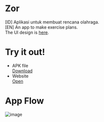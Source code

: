 # Zor

[ID] Aplikasi untuk membuat rencana olahraga.  
[EN] An app to make exercise plans.  
The UI design is [here](https://www.figma.com/file/IwcLtKSnTyDLRFML6qSfTx/Zor-v2?node-id=0%3A1).

# Try it out!

- APK file  
  [Download](https://github.com/harysuryanto/zor/files/8990071/Zor.v0.8.0.apk.zip)
- Website  
  [Open](https://zor-workout.netlify.app)

# App Flow

![image](https://user-images.githubusercontent.com/17674038/148396920-6d4d1f17-253e-41be-92c1-22be019a70ec.png)





<!--

To add screenshot, use this template/configuration in https://screenshotapi.net. Then get the generated link and use it.

https://shot.screenshotapi.net/screenshot?token=NX57ZJB-E3SMSRW-MJRYY5A-0JMVQZG&url=https%3A%2F%2Fzor-workout.netlify.app%2F&width=375&height=812&fresh=true&output=image&file_type=png&lazy_load=true&retina=true&wait_for_event=load&delay=5000&ttl=2592000

-->
